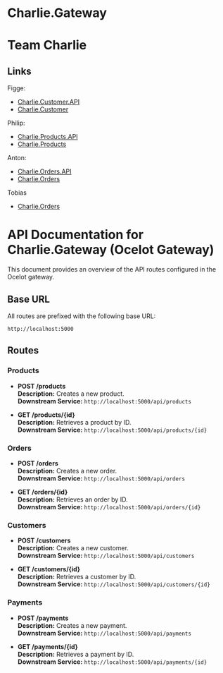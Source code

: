 # Charlie.Gateway

# Team Charlie


## Links

Figge:
- [Charlie.Customer.API](https://github.com/FiggeAhlberg/Charlie.Customer.API)
- [Charlie.Customer](https://github.com/FiggeAhlberg/Charlie.Customer)

Philip:
- [Charlie.Products.API](https://github.com/MrFrolin/Charlie.Product.API)
- [Charlie.Products](https://github.com/MrFrolin/Charlie.Product)
  
Anton:

- [Charlie.Orders.API](https://github.com/AntonMalm/Charlie.Order.API)
- [Charlie.Orders](https://github.com/AntonMalm/Charlie.Order)

Tobias

- [Charlie.Orders](https://github.com/tobiasehlme/Charlie.Payment)

# API Documentation for Charlie.Gateway (Ocelot Gateway)

This document provides an overview of the API routes configured in the Ocelot gateway.

## Base URL
All routes are prefixed with the following base URL:

```
http://localhost:5000
```



## Routes

### Products

- **POST /products**  
  **Description:** Creates a new product.  
  **Downstream Service:** `http://localhost:5000/api/products`

- **GET /products/{id}**  
  **Description:** Retrieves a product by ID.  
  **Downstream Service:** `http://localhost:5000/api/products/{id}`


### Orders

- **POST /orders**  
  **Description:** Creates a new order.  
  **Downstream Service:** `http://localhost:5000/api/orders`

- **GET /orders/{id}**  
  **Description:** Retrieves an order by ID.  
  **Downstream Service:** `http://localhost:5000/api/orders/{id}`


### Customers

- **POST /customers**  
  **Description:** Creates a new customer.  
  **Downstream Service:** `http://localhost:5000/api/customers`

- **GET /customers/{id}**  
  **Description:** Retrieves a customer by ID.  
  **Downstream Service:** `http://localhost:5000/api/customers/{id}`


### Payments

- **POST /payments**  
  **Description:** Creates a new payment.  
  **Downstream Service:** `http://localhost:5000/api/payments`

- **GET /payments/{id}**  
  **Description:** Retrieves a payment by ID.  
  **Downstream Service:** `http://localhost:5000/api/payments/{id}`

